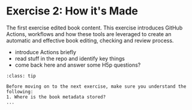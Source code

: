 # Exercise 2: How it's Made

The first exercise edited book content. This exercise introduces GitHub Actions, workflows and how these tools are leveraged to create an automatic and effective book editing, checking and review process.

- introduce Actions briefly
- read stuff in the repo and identify key things
- come back here and answer some H5p questions?

```{admonition} Check your understanding
:class: tip

Before moving on to the next exercise, make sure you understand the following:
1. Where is the book metadata stored?
...
```

